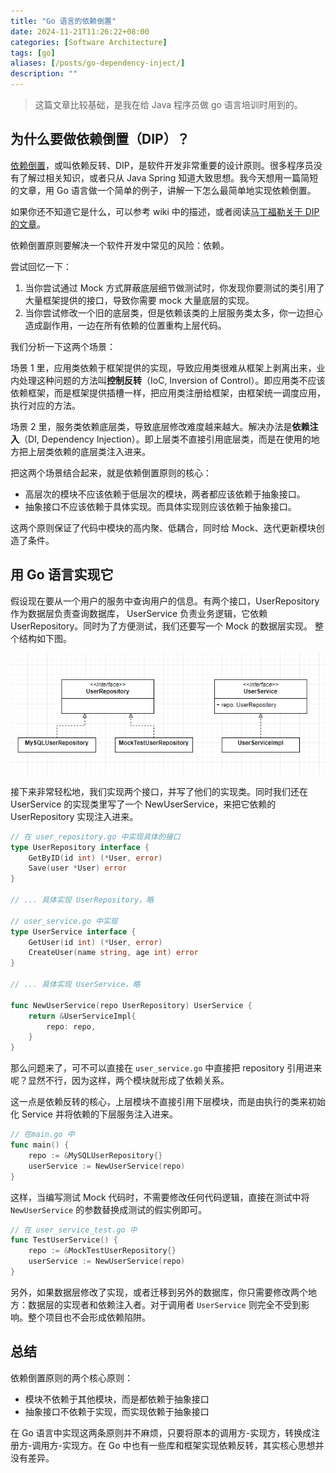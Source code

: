 ```yaml
---
title: "Go 语言的依赖倒置"
date: 2024-11-21T11:26:22+08:00
categories: [Software Architecture]
tags: [go]
aliases: [/posts/go-dependency-inject/]
description: ""
---
```


> 这篇文章比较基础，是我在给 Java 程序员做 go 语言培训时用到的。

## 为什么要做依赖倒置（DIP）？

[依赖倒置](https://en.wikipedia.org/wiki/Dependency_inversion_principle)，或叫依赖反转、DIP，是软件开发非常重要的设计原则。很多程序员没有了解过相关知识，或者只从 Java Spring 知道大致思想。我今天想用一篇简短的文章，用 Go 语言做一个简单的例子，讲解一下怎么最简单地实现依赖倒置。

如果你还不知道它是什么，可以参考 wiki 中的描述，或者阅读[马丁福勒关于 DIP 的文章](https://martinfowler.com/articles/dipInTheWild.html)。

依赖倒置原则要解决一个软件开发中常见的风险：依赖。

尝试回忆一下：

1. 当你尝试通过 Mock 方式屏蔽底层细节做测试时，你发现你要测试的类引用了大量框架提供的接口，导致你需要 mock 大量底层的实现。
2. 当你尝试修改一个旧的底层类，但是依赖该类的上层服务类太多，你一边担心造成副作用，一边在所有依赖的位置重构上层代码。

我们分析一下这两个场景：

场景 1 里，应用类依赖于框架提供的实现，导致应用类很难从框架上剥离出来，业内处理这种问题的方法叫**控制反转**（IoC, Inversion of Control）。即应用类不应该依赖框架，而是框架提供插槽一样，把应用类注册给框架，由框架统一调度应用，执行对应的方法。

场景 2 里，服务类依赖底层类，导致底层修改难度越来越大。解决办法是**依赖注入**（DI, Dependency Injection）。即上层类不直接引用底层类，而是在使用的地方把上层类依赖的底层类注入进来。

把这两个场景结合起来，就是依赖倒置原则的核心：

- 高层次的模块不应该依赖于低层次的模块，两者都应该依赖于抽象接口。
- 抽象接口不应该依赖于具体实现。而具体实现则应该依赖于抽象接口。

这两个原则保证了代码中模块的高内聚、低耦合，同时给 Mock、迭代更新模块创造了条件。

## 用 Go 语言实现它

假设现在要从一个用户的服务中查询用户的信息。有两个接口，UserRepository 作为数据层负责查询数据库， UserService 负责业务逻辑，它依赖 UserRepository。同时为了方便测试，我们还要写一个 Mock 的数据层实现。 整个结构如下图。

![Go example](/images/go-dependency-inject/example.png)

接下来非常轻松地，我们实现两个接口，并写了他们的实现类。同时我们还在 UserService 的实现类里写了一个 NewUserService，来把它依赖的 UserRepository 实现注入进来。

```go
// 在 user_repository.go 中实现具体的接口
type UserRepository interface {
    GetByID(id int) (*User, error)
    Save(user *User) error
}

// ... 具体实现 UserRepository，略

// user_service.go 中实现
type UserService interface {
    GetUser(id int) (*User, error)
    CreateUser(name string, age int) error
}

// ... 具体实现 UserService，略

func NewUserService(repo UserRepository) UserService {
    return &UserServiceImpl{
        repo: repo,
    }
}
```

那么问题来了，可不可以直接在 `user_service.go` 中直接把 repository 引用进来呢？显然不行，因为这样，两个模块就形成了依赖关系。

这一点是依赖反转的核心，上层模块不直接引用下层模块，而是由执行的类来初始化 Service 并将依赖的下层服务注入进来。

```go
// 在main.go 中
func main() {
    repo := &MySQLUserRepository{}
    userService := NewUserService(repo)
}
```

这样，当编写测试 Mock 代码时，不需要修改任何代码逻辑，直接在测试中将`NewUserService` 的参数替换成测试的假实例即可。

```go
// 在 user_service_test.go 中
func TestUserService() {
    repo := &MockTestUserRepository{}
    userService := NewUserService(repo)
}
```

另外，如果数据层修改了实现，或者迁移到另外的数据库，你只需要修改两个地方：数据层的实现者和依赖注入者。对于调用者 `UserService` 则完全不受到影响。整个项目也不会形成依赖陷阱。

## 总结

依赖倒置原则的两个核心原则：

- 模块不依赖于其他模块，而是都依赖于抽象接口
- 抽象接口不依赖于实现，而实现依赖于抽象接口

在 Go 语言中实现这两条原则并不麻烦，只要将原本的调用方-实现方，转换成注册方-调用方-实现方。在 Go 中也有一些库和框架实现依赖反转，其实核心思想并没有差异。
